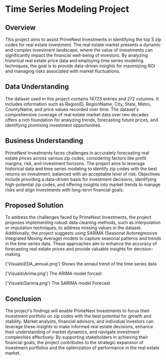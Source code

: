 # Time Series Modeling Project

## Overview
This project aims to assist PrimeNest Investments in identifying the top 5 zip codes for real estate investment. The real estate market presents a dynamic and complex investment landscape, where the value of investments can significantly impact the financial well-being of investors. By analyzing historical real estate price data and employing time series modeling techniques, the goal is to provide data-driven insights for maximizing ROI and managing risks associated with market fluctuations.

## Data Understanding
The dataset used in this project contains 14723 entries and 272 columns. It includes information such as RegionID, RegionName, City, State, Metro, CountyName, and price values recorded over time. The dataset's comprehensive coverage of real estate market data over two decades offers a rich foundation for analyzing trends, forecasting future prices, and identifying promising investment opportunities.

## Business Understanding
PrimeNest Investments faces challenges in accurately forecasting real estate prices across various zip codes, considering factors like profit margins, risk, and investment horizons. The project aims to leverage historical data and time series modeling to identify zip codes with the best returns on investment, balanced with an acceptable level of risk. Objectives include providing a data-driven basis for investment decisions, identifying high-potential zip codes, and offering insights into market trends to manage risks and align investments with long-term financial goals.

## Proposed Solution
To address the challenges faced by PrimeNest Investments, the project proposes implementing robust data cleaning methods, such as interpolation or imputation techniques, to address missing values in the dataset. Additionally, the project suggests using SARIMA (Seasonal Autoregressive Integrated Moving Average) models to capture seasonal patterns and trends in the time series data. These approaches aim to enhance the accuracy of forecasting real estate prices and provide valuable insights for decision-making.

('Visuals\EDA_annual.png')
 Shows the annaul trend of the time series data

 ('Visuals\Arima.png')
 The ARIMA model forcast

 ('Visuals\Sarima.png')
 The SARIMA model Forecast

## Conclusion
The project's findings will enable PrimeNest Investments to focus their investment portfolio on zip codes with the best potential for growth and stability. Market analysts, financial advisors, and individual investors can leverage these insights to make informed real estate decisions, enhance their understanding of market dynamics, and navigate investment complexities effectively. By supporting stakeholders in achieving their financial goals, the project contributes to the strategic expansion of investment portfolios and the optimization of performance in the real estate market.